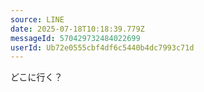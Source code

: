 ```yaml
---
source: LINE
date: 2025-07-18T10:18:39.779Z
messageId: 570429732484022699
userId: Ub72e0555cbf4df6c5440b4dc7993c71d
---
```


どこに行く？